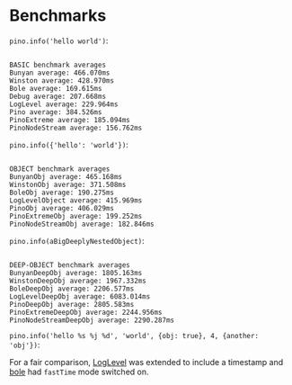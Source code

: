 
# Benchmarks

`pino.info('hello world')`:

```

BASIC benchmark averages
Bunyan average: 466.070ms
Winston average: 428.970ms
Bole average: 169.615ms
Debug average: 207.668ms
LogLevel average: 229.964ms
Pino average: 384.526ms
PinoExtreme average: 185.094ms
PinoNodeStream average: 156.762ms

```

`pino.info({'hello': 'world'})`:

```

OBJECT benchmark averages
BunyanObj average: 465.168ms
WinstonObj average: 371.508ms
BoleObj average: 190.275ms
LogLevelObject average: 415.969ms
PinoObj average: 406.029ms
PinoExtremeObj average: 199.252ms
PinoNodeStreamObj average: 182.846ms

```

`pino.info(aBigDeeplyNestedObject)`:

```

DEEP-OBJECT benchmark averages
BunyanDeepObj average: 1805.163ms
WinstonDeepObj average: 1967.332ms
BoleDeepObj average: 2206.577ms
LogLevelDeepObj average: 6083.014ms
PinoDeepObj average: 2805.583ms
PinoExtremeDeepObj average: 2244.956ms
PinoNodeStreamDeepObj average: 2290.287ms

```

`pino.info('hello %s %j %d', 'world', {obj: true}, 4, {another: 'obj'})`:

For a fair comparison, [LogLevel](http://npm.im/loglevel) was extended
to include a timestamp and [bole](http://npm.im/bole) had
`fastTime` mode switched on.

